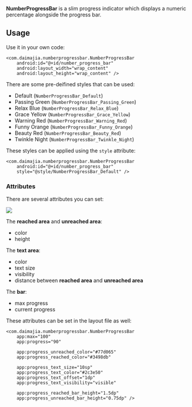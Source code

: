 
**NumberProgressBar** is a slim progress indicator which displays a numeric percentage 
alongside the progress bar.  

## Usage

Use it in your own code:

    <com.daimajia.numberprogressbar.NumberProgressBar
        android:id="@+id/number_progress_bar"
        android:layout_width="wrap_content"
        android:layout_height="wrap_content" />

There are some pre-deifined styles that can be used:

 - Default (`NumberProgressBar_Default`)
 - Passing Green (`NumberProgressBar_Passing_Green`)
 - Relax Blue (`NumberProgressBar_Relax_Blue`)
 - Grace Yellow (`NumberProgressBar_Grace_Yellow`)
 - Warning Red (`NumberProgressBar_Warning_Red`)
 - Funny Orange (`NumberProgressBar_Funny_Orange`)
 - Beauty Red (`NumberProgressBar_Beauty_Red`)
 - Twinkle Night (`NumberProgressBar_Twinkle_Night`)

These styles can be applied using the `style` attribute:

    <com.daimajia.numberprogressbar.NumberProgressBar
        android:id="@+id/number_progress_bar"
        style="@style/NumberProgressBar_Default" />

### Attributes

There are several attributes you can set:

![](http://ww2.sinaimg.cn/mw690/610dc034jw1efyttukr1zj20eg04bmx9.jpg)

The **reached area** and **unreached area**:

* color
* height 

The **text area**:

* color
* text size
* visibility
* distance between **reached area** and **unreached area**

The **bar**:

* max progress
* current progress

These attributes can be set in the layout file as well:

    <com.daimajia.numberprogressbar.NumberProgressBar
        app:max="100"
        app:progress="90"
        
        app:progress_unreached_color="#77d065"
        app:progress_reached_color="#3498db"
        
        app:progress_text_size="10sp"
        app:progress_text_color="#2c3e50"
        app:progress_text_offset="1dp"
        app:progress_text_visibility="visible"
        
        app:progress_reached_bar_height="1.5dp"
        app:progress_unreached_bar_height="0.75dp" />
